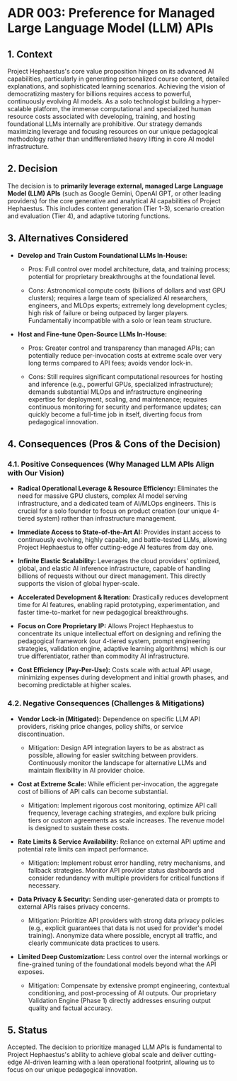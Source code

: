 # ADR 003: Preference for Managed Large Language Model (LLM) APIs

## 1. Context

Project Hephaestus's core value proposition hinges on its advanced AI capabilities, particularly in generating personalized course content, detailed explanations, and sophisticated learning scenarios. Achieving the vision of democratizing mastery for billions requires access to powerful, continuously evolving AI models. As a solo technologist building a hyper-scalable platform, the immense computational and specialized human resource costs associated with developing, training, and hosting foundational LLMs internally are prohibitive. Our strategy demands maximizing leverage and focusing resources on our unique pedagogical methodology rather than undifferentiated heavy lifting in core AI model infrastructure.

## 2. Decision

The decision is to **primarily leverage external, managed Large Language Model (LLM) APIs** (such as Google Gemini, OpenAI GPT, or other leading providers) for the core generative and analytical AI capabilities of Project Hephaestus. This includes content generation (Tier 1-3), scenario creation and evaluation (Tier 4), and adaptive tutoring functions.

## 3. Alternatives Considered

- **Develop and Train Custom Foundational LLMs In-House:**
    
    - Pros: Full control over model architecture, data, and training process; potential for proprietary breakthroughs at the foundational level.
        
    - Cons: Astronomical compute costs (billions of dollars and vast GPU clusters); requires a large team of specialized AI researchers, engineers, and MLOps experts; extremely long development cycles; high risk of failure or being outpaced by larger players. Fundamentally incompatible with a solo or lean team structure.
        
- **Host and Fine-tune Open-Source LLMs In-House:**
    
    - Pros: Greater control and transparency than managed APIs; can potentially reduce per-invocation costs at extreme scale over very long terms compared to API fees; avoids vendor lock-in.
        
    - Cons: Still requires significant computational resources for hosting and inference (e.g., powerful GPUs, specialized infrastructure); demands substantial MLOps and infrastructure engineering expertise for deployment, scaling, and maintenance; requires continuous monitoring for security and performance updates; can quickly become a full-time job in itself, diverting focus from pedagogical innovation.
        

## 4. Consequences (Pros & Cons of the Decision)

### 4.1. Positive Consequences (Why Managed LLM APIs Align with Our Vision)

- **Radical Operational Leverage & Resource Efficiency:** Eliminates the need for massive GPU clusters, complex AI model serving infrastructure, and a dedicated team of AI/MLOps engineers. This is crucial for a solo founder to focus on product creation (our unique 4-tiered system) rather than infrastructure management.
    
- **Immediate Access to State-of-the-Art AI:** Provides instant access to continuously evolving, highly capable, and battle-tested LLMs, allowing Project Hephaestus to offer cutting-edge AI features from day one.
    
- **Infinite Elastic Scalability:** Leverages the cloud providers' optimized, global, and elastic AI inference infrastructure, capable of handling billions of requests without our direct management. This directly supports the vision of global hyper-scale.
    
- **Accelerated Development & Iteration:** Drastically reduces development time for AI features, enabling rapid prototyping, experimentation, and faster time-to-market for new pedagogical breakthroughs.
    
- **Focus on Core Proprietary IP:** Allows Project Hephaestus to concentrate its unique intellectual effort on designing and refining the pedagogical framework (our 4-tiered system, prompt engineering strategies, validation engine, adaptive learning algorithms) which is our true differentiator, rather than commodity AI infrastructure.
    
- **Cost Efficiency (Pay-Per-Use):** Costs scale with actual API usage, minimizing expenses during development and initial growth phases, and becoming predictable at higher scales.
    

### 4.2. Negative Consequences (Challenges & Mitigations)

- **Vendor Lock-in (Mitigated):** Dependence on specific LLM API providers, risking price changes, policy shifts, or service discontinuation.
    
    - Mitigation: Design API integration layers to be as abstract as possible, allowing for easier switching between providers. Continuously monitor the landscape for alternative LLMs and maintain flexibility in AI provider choice.
        
- **Cost at Extreme Scale:** While efficient per-invocation, the aggregate cost of billions of API calls can become substantial.
    
    - Mitigation: Implement rigorous cost monitoring, optimize API call frequency, leverage caching strategies, and explore bulk pricing tiers or custom agreements as scale increases. The revenue model is designed to sustain these costs.
        
- **Rate Limits & Service Availability:** Reliance on external API uptime and potential rate limits can impact performance.
    
    - Mitigation: Implement robust error handling, retry mechanisms, and fallback strategies. Monitor API provider status dashboards and consider redundancy with multiple providers for critical functions if necessary.
        
- **Data Privacy & Security:** Sending user-generated data or prompts to external APIs raises privacy concerns.
    
    - Mitigation: Prioritize API providers with strong data privacy policies (e.g., explicit guarantees that data is not used for provider's model training). Anonymize data where possible, encrypt all traffic, and clearly communicate data practices to users.
        
- **Limited Deep Customization:** Less control over the internal workings or fine-grained tuning of the foundational models beyond what the API exposes.
    
    - Mitigation: Compensate by extensive prompt engineering, contextual conditioning, and post-processing of AI outputs. Our proprietary Validation Engine (Phase 1) directly addresses ensuring output quality and factual accuracy.
        

## 5. Status

Accepted. The decision to prioritize managed LLM APIs is fundamental to Project Hephaestus's ability to achieve global scale and deliver cutting-edge AI-driven learning with a lean operational footprint, allowing us to focus on our unique pedagogical innovation.